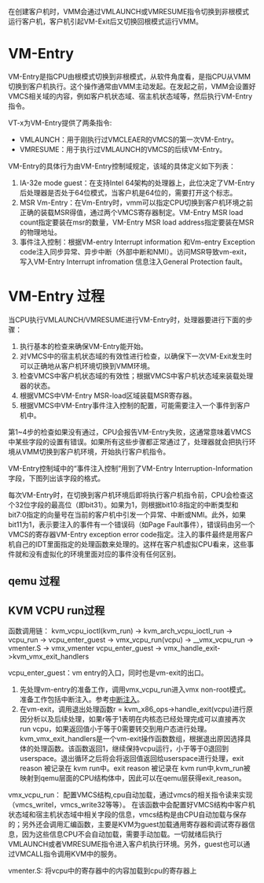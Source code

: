 在创建客户机时，VMM会通过VMLAUNCH或VMRESUME指令切换到非根模式运行客户机，客户机引起VM-Exit后又切换回根模式运行VMM。

# VM-Entry
VM-Entry是指CPU由根模式切换到非根模式，从软件角度看，是指CPU从VMM切换到客户机执行。这个操作通常由VMM主动发起。在发起之前，VMM会设置好VMCS相关域的内容，例如客户机状态域、宿主机状态域等，然后执行VM-Entry指令。

VT-x为VM-Entry提供了两条指令:
- VMLAUNCH：用于刚执行过VMCLEAER的VMCS的第一次VM-Entry。
- VMRESUME：用于执行过VMLAUNCH的VMCS的后续VM-Entry。

VM-Entry的具体行为由VM-Entry控制域规定，该域的具体定义如下列表：
1. IA-32e mode guest：在支持Intel 64架构的处理器上，此位决定了VM-Entry后处理器是否处于64位模式，当客户机是64位的，需要打开这个标志。
2. MSR Vm-Entry：在Vm-Entry时，vmm可以指定CPU切换到客户机环境之前正确的装载MSR得值，通过两个VMCS寄存器制定。VM-Entry MSR load count指定要装在msr的数量，VM-Entry MSR load address指定要装在MSR的物理地址。
3. 事件注入控制：根据VM-entry Interrupt information 和Vm-entry Exception code注入同步异常、异步中断（外部中断和NMI）。访问MSR导致vm-exit，写入VM-Entry Interrupt infromation 信息注入General Protection fault。


# VM-Entry 过程
当CPU执行VMLAUNCH/VMRESUME进行VM-Entry时，处理器要进行下面的步骤：

1. 执行基本的检查来确保VM-Entry能开始。
2. 对VMCS中的宿主机状态域的有效性进行检查，以确保下一次VM-Exit发生时可以正确地从客户机环境切换到VMM环境。
3. 检查VMCS中客户机状态域的有效性；根据VMCS中客户机状态域来装载处理器的状态。
4. 根据VMCS中VM-Entry MSR-load区域装载MSR寄存器。
5. 根据VMCS中VM-Entry事件注入控制的配置，可能需要注入一个事件到客户机中。
   
第1~4步的检查如果没有通过，CPU会报告VM-Entry失败，这通常意味着VMCS中某些字段的设置有错误。如果所有这些步骤都正常通过了，处理器就会把执行环境从VMM切换到客户机环境，开始执行客户机指令。

VM-Entry控制域中的“事件注入控制”用到了VM-Entry Interruption-Information字段，下图列出该字段的格式。

每次VM-Entry时，在切换到客户机环境后即将执行客户机指令前，CPU会检查这个32位字段的最高位（即bit31）。如果为1，则根据bit10:8指定的中断类型和bit7:0指定的向量号在当前的客户机中引发一个异常、中断或NMI。此外，如果bit11为1，表示要注入的事件有一个错误码（如Page Fault事件），错误码由另一个VMCS的寄存器VM-Entry exception error code指定。注入的事件最终是用客户机自己的IDT里面指定的处理函数来处理的。这样在客户机虚拟CPU看来，这些事件就和没有虚拟化的环境里面对应的事件没有任何区别。

## qemu 过程

## KVM VCPU run过程

函数调用链：
kvm_vcpu_ioctl(kvm_run) -> kvm_arch_vcpu_ioctl_run -> vcpu_run -> vcpu_enter_guest -> vmx_vcpu_run(vcpu) ->  __vmx_vcpu_run -> vmenter.S -> vmx_vmenter
                                                                   vcpu_enter_guest -> vmx_handle_exit->kvm_vmx_exit_handlers

vcpu_enter_guest：vm entry的入口，同时也是vm-exit的出口。
1. 先处理vm-entry的准备工作，调用vmx_vcpu_run进入vmx non-root模式。准备工作包括中断注入。参考[中断注入](中断注入.md)。
2. 在vm-exit，调用退出处理函数r = kvm_x86_ops->handle_exit(vcpu)进行原因分析以及后续处理，如果r等于1表明在内核态已经处理完成可以直接再次run vcpu，如果返回值小于等于0需要转交到用户态进行处理。kvm_vmx_exit_handlers是一个vm-exit操作函数数组，根据退出原因选择具体的处理函数。该函数返回1，继续保持vcpu运行，小于等于0退回到userspace。退出循环之后将会将返回值返回给userspace进行处理，exit reason 被记录在 kvm run中。exit reason 被记录在 kvm run中,kvm_run被映射到qemu层面的CPU结构体中，因此可以在qemu层获得exit_reason。

vmx_vcpu_run： 配置VMCS结构,cpu自动加载，通过vmcs的相关指令读来实现（vmcs_writel，vmcs_write32等等）。
在该函数中会配置好VMCS结构中客户机状态域和宿主机状态域中相关字段的信息，vmcs结构是由CPU自动加载与保存的；另外还会调用汇编函数，主要是KVM为guest加载通用寄存器和调试寄存器信息，因为这些信息CPU不会自动加载，需要手动加载。一切就绪后执行 VMLAUNCH或者VMRESUME指令进入客户机执行环境。另外，guest也可以通过VMCALL指令调用KVM中的服务。

vmenter.S: 将vcpu中的寄存器中的内容加载到cpu的寄存器上